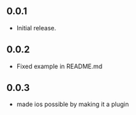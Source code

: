 ## 0.0.1
- Initial release.

## 0.0.2
- Fixed example in README.md
## 0.0.3
- made ios possible by making it a plugin